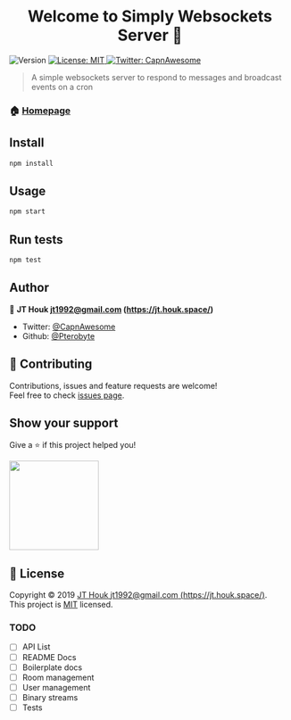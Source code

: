 <h1 align="center">Welcome to Simply Websockets Server 👋</h1>
<p>
  <img alt="Version" src="https://img.shields.io/badge/version-0.1.0-blue.svg?cacheSeconds=2592000" />
  <a href="https://github.com/pterobyte/simply-ws-server/blob/master/LICENSE">
    <img alt="License: MIT" src="https://img.shields.io/badge/License-MIT-yellow.svg" target="_blank" />
  </a>
  <a href="https://twitter.com/CapnAwesome">
    <img alt="Twitter: CapnAwesome" src="https://img.shields.io/twitter/follow/CapnAwesome.svg?style=social" target="_blank" />
  </a>
</p>

> A simple websockets server to respond to messages and broadcast events on a cron 

### 🏠 [Homepage](pterobyte.github.io/simply-ws-server)

## Install

```sh
npm install
```

## Usage

```sh
npm start
```

## Run tests

```sh
npm test
```

## Author

👤 **JT Houk <jt1992@gmail.com> (https://jt.houk.space/)**

* Twitter: [@CapnAwesome](https://twitter.com/CapnAwesome)
* Github: [@Pterobyte](https://github.com/Pterobyte)

## 🤝 Contributing

Contributions, issues and feature requests are welcome!<br />Feel free to check [issues page](https://github.com/pterobyte/simply-ws-server/issues).

## Show your support

Give a ⭐️ if this project helped you!

<a href="https://www.patreon.com/TerminallyChillSoftware">
  <img src="https://c5.patreon.com/external/logo/become_a_patron_button@2x.png" width="160">
</a>

## 📝 License

Copyright © 2019 [JT Houk <jt1992@gmail.com> (https://jt.houk.space/)](https://github.com/Pterobyte).<br />
This project is [MIT](https://github.com/pterobyte/simply-ws-server/blob/master/LICENSE) licensed.

### TODO 

* [ ] API List
* [ ] README Docs
* [ ] Boilerplate docs
* [ ] Room management
* [ ] User management
* [ ] Binary streams
* [ ] Tests

